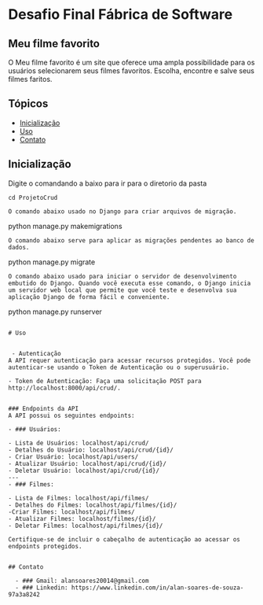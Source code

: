 # Desafio Final Fábrica de Software
## Meu filme favorito
O Meu filme favorito é um site que oferece uma ampla possibilidade para os usuários selecionarem seus filmes favoritos. Escolha, encontre e salve seus filmes faritos.

## Tópicos

- [Inicialização](#inicialização)
- [Uso](#uso)
- [Contato](#contato)

## Inicialização

Digite o comandando a baixo para ir para o diretorio da pasta
```
cd ProjetoCrud

O comando abaixo usado no Django para criar arquivos de migração.
```
python manage.py makemigrations
```
O comando abaixo serve para aplicar as migrações pendentes ao banco de dados.
```
python manage.py migrate
```
O comando abaixo usado para iniciar o servidor de desenvolvimento embutido do Django. Quando você executa esse comando, o Django inicia um servidor web local que permite que você teste e desenvolva sua aplicação Django de forma fácil e conveniente.
```
python manage.py runserver
```

# Uso


 - Autenticação
A API requer autenticação para acessar recursos protegidos. Você pode autenticar-se usando o Token de Autenticação ou o superusuário.

- Token de Autenticação: Faça uma solicitação POST para http://localhost:8000/api/crud/.


### Endpoints da API
A API possui os seguintes endpoints:

- ### Usuários:

- Lista de Usuários: localhost/api/crud/
- Detalhes do Usuário: localhost/api/crud/{id}/
- Criar Usuário: localhost/api/users/
- Atualizar Usuário: localhost/api/crud/{id}/
- Deletar Usuário: localhost/api/crud/{id}/
---
- ### Filmes:

- Lista de Filmes: localhost/api/filmes/
- Detalhes do Filmes: localhost/api/filmes/{id}/
-Criar Filmes: localhost/api/filmes/
- Atualizar Filmes: localhost/filmes/{id}/
- Deletar Filmes: localhost/api/filmes/{id}/

Certifique-se de incluir o cabeçalho de autenticação ao acessar os endpoints protegidos.


## Contato
 
  - ### Gmail: alansoares20014@gmail.com
  - ### Linkedin: https://www.linkedin.com/in/alan-soares-de-souza-97a3a8242
